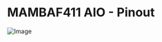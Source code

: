 # MAMBAF411 AIO - Pinout


![Image](https://github.com/fl1wiki-mrteel/FlightOneWiki/blob/main/IMG/MAMBAF411_Pinout.JPG)